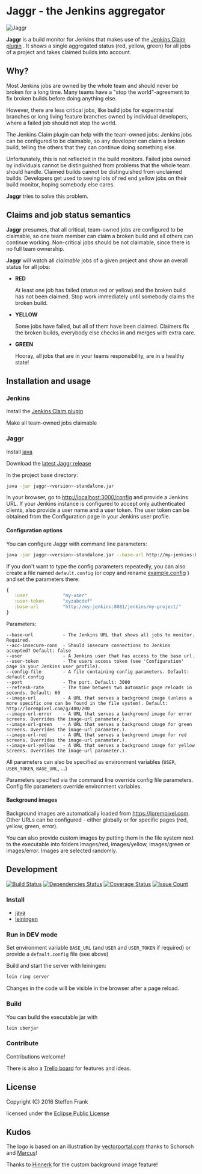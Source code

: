 # Jaggr - the Jenkins aggregator

![Jaggr](resources/public/img/jaggr-logo-and-text.png?raw=true)

**Jaggr** is a build monitor for Jenkins that makes use of the
[Jenkins Claim plugin](https://wiki.jenkins-ci.org/display/JENKINS/Claim+plugin)
. It shows a single aggregated status (red, yellow, green) for all jobs of a
project and takes claimed builds into account.

## Why?

Most Jenkins jobs are owned by the whole team and should never be broken for a
long time. Many teams have a "stop the world"-agreement to fix broken builds
before doing anything else.

However, there are less critical jobs, like build jobs for experimental branches
or long living feature branches owned by individual developers, where a failed
job should not stop the world.

The Jenkins Claim plugin can help with the team-owned jobs: Jenkins jobs can be
configured to be claimable, so any developer can claim a broken build, telling
the others that they can continue doing something else.

Unfortunately, this is not reflected in the build monitors. Failed jobs owned by
individuals cannot be distinguished from problems that the whole team should
handle. Claimed builds cannot be distinguished from unclaimed builds. Developers
get used to seeing lots of red end yellow jobs on their build monitor, hoping
somebody else cares.

**Jaggr** tries to solve this problem.

## Claims and job status semantics

**Jaggr** presumes, that all critical, team-owned jobs are configured to be
claimable, so one team member can claim a broken build and all others can
continue working. Non-critical jobs should be not claimable, since there is no
full team ownership.

**Jaggr** will watch all _claimable_ jobs of a given project and show an overall
status for all jobs:

* **RED**

    At least one job has failed (status red or yellow) and the broken build has
    not been claimed. Stop work immediately until somebody claims the broken
    build.

* **YELLOW**

    Some jobs have failed, but all of them have been claimed. Claimers fix the
    broken builds, everybody else checks in and merges with extra care.

* **GREEN**

    Hooray, all jobs that are in your teams responsibility, are in a healthy
    state!

## Installation and usage

### Jenkins

Install the [Jenkins Claim plugin](https://wiki.jenkins-ci.org/display/JENKINS/Claim+plugin)

Make all team-owned jobs claimable

### Jaggr

Install [java](http://www.oracle.com/technetwork/java/javase/downloads/jdk8-downloads-2133151.html)

Download the [latest Jaggr release](https://github.com/puffedo/jaggr/releases)

In the project base directory:

```sh
java -jar jaggr-<version>-standalone.jar
```

In your browser, go to <http://localhost:3000/config> and provide a Jenkins URL.
If your Jenkins instance is configured to accept only authenticated clients,
also provide a user name and a user token. The user token can be obtained
from the Configuration page in your Jenkins user profile.

#### Configuration options

You can configure Jaggr with command line parameters:

```sh
java -jar jaggr-<version>-standalone.jar --base-url http://my-jenkins:8081/jenkins/my-project/ -- user jenkins-user --user-token ABDCE12345
```

If you don't want to type the config parameters repeatedly, you can also create a
file named `default.config` (or copy and rename
[example.config](https://github.com/puffedo/jaggr/blob/master/example.config) )
and set the parameters there:

```clojure
{
   :user             "my-user"
   :user-token       "xyzabcdef"
   :base-url         "http://my-jenkins:8081/jenkins/my-project/"
}
```

Parameters:

```
--base-url           - The Jenkins URL that shows all jobs to monitor. Required.
--acc-insecure-conn  - Should insecure connections to Jenkins accepted? Default: false
--user               - A Jenkins user that has access to the base url.
--user-token         - The users access token (see 'Configuration' page in your Jenkins user profile).
--config-file        - A file containing config parameters. Default: default.config
--port               - The port. Default: 3000
--refresh-rate       - The time between two automatic page reloads in seconds. Default: 60
--image-url          - A URL that serves a background image (unless a more specific one can be found in the file system). Default: http://lorempixel.com/g/400/200
--image-url-error    - A URL that serves a background image for error screens. Overrides the image-url parameter.).
--image-url-green    - A URL that serves a background image for green screens. Overrides the image-url parameter.).
--image-url-red      - A URL that serves a background image for red screens. Overrides the image-url parameter.).
--image-url-yellow   - A URL that serves a background image for yellow screens. Overrides the image-url parameter.).
```

All parameters can also be specified as environment variables (`USER`,
`USER_TOKEN`, `BASE_URL`, ...)

Parameters specified via the command line override config file parameters.
Config file parameters override environment variables.

#### Background images

Background images are automatically loaded from <https://lorempixel.com>. Other URLs can
be configured - either globally or for specific pages (red, yellow, green, error).

You can also provide custom images by putting them in the file system next to the
executable into folders images/red, images/yellow, images/green or images/error.
Images are selected randomly.

## Development

[![Build Status](https://travis-ci.org/puffedo/jaggr.svg?branch=master)](https://travis-ci.org/puffedo/jaggr)
[![Dependencies Status](https://jarkeeper.com/puffedo/jaggr/status.svg)](https://jarkeeper.com/puffedo/jaggr)
[![Coverage Status](https://coveralls.io/repos/github/puffedo/jaggr/badge.svg?branch=master)](https://coveralls.io/github/puffedo/jaggr?branch=master)
[![Issue Count](https://codeclimate.com/github/puffedo/jaggr/badges/issue_count.svg)](https://codeclimate.com/github/puffedo/jaggr)

### Install

* [java](http://www.oracle.com/technetwork/java/javase/downloads/jdk8-downloads-2133151.html)
* [leiningen](http://leiningen.org/#install)

### Run in DEV mode

Set environment variable `BASE_URL` (and `USER` and `USER_TOKEN` if required)
or provide a `default.config` file (see above)

Build and start the server with leiningen:

```sh
lein ring server
```

Changes in the code will be visible in the browser after a page reload.

### Build

You can build the executable jar with

```sh
lein uberjar
```

### Contribute

Contributions welcome!

There is also a [Trello board](https://trello.com/b/uzKqvnY8/Jaggr) for features
and ideas.

## License

Copyright (C) 2016 Steffen Frank

licensed under the
[Eclipse Public License](http://www.eclipse.org/legal/epl-v10.html)

## Kudos

The logo is based on an illustration by
[vectorportal.com](http://www.vectorportal.com/subcategory/167/MICK-JAGGER-VECTOR-ILLUSTRATION.eps/ifile/10647/detailtest.asp)
thanks to Schorsch and [Marcus](https://github.com/molk)!

Thanks to [Hinnerk](https://github.com/hinnerkoetting) for the custom background
image feature!
